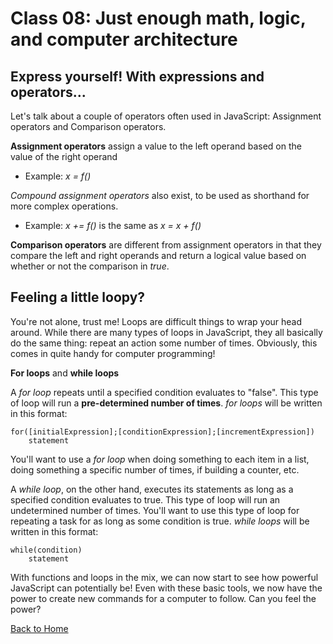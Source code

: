 # Class 08: Just enough math, logic, and computer architecture

## Express yourself! With expressions and operators...

Let's talk about a couple of operators often used in JavaScript: Assignment operators and Comparison operators.

**Assignment operators** assign a value to the left operand based on the value of the right operand
- Example: *x = f()*

*Compound assignment operators* also exist, to be used as shorthand for more complex operations.
- Example: *x += f()* is the same as *x = x + f()*

**Comparison operators** are different from assignment operators in that they compare the left and right operands and return a logical value based on whether or not the comparison in *true*.

## Feeling a little loopy?

You're not alone, trust me! Loops are difficult things to wrap your head around. While there are many types of loops in JavaScript, they all basically do the same thing: repeat an action some number of times. Obviously, this comes in quite handy for computer programming!

**For loops** and **while loops**

A *for loop* repeats until a specified condition evaluates to "false". This type of loop will run a **pre-determined number of times**. *for loops* will be written in this format:
```
for([initialExpression];[conditionExpression];[incrementExpression])
    statement
```
You'll want to use a *for loop* when doing something to each item in a list, doing something a specific number of times, if building a counter, etc. 

A *while loop*, on the other hand, executes its statements as long as a specified condition evaluates to true. This type of loop will run an undetermined number of times. You'll want to use this type of loop for repeating a task for as long as some condition is true. *while loops* will be written in this format:
```
while(condition)
    statement
```
With functions and loops in the mix, we can now start to see how powerful JavaScript can potentially be! Even with these basic tools, we now have the power to create new commands for a computer to follow. Can you feel the power?

[Back to Home](README.md)